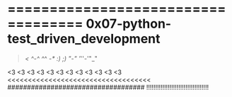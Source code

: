 ===================================
0x07-python-test_driven_development
===================================
>_< ^-^ ^_^ -_* :) ;) "-" '_''-'"_"
>>>>>>>>>>>>>>>>>>>>>>>>>>>>>>>>>>>
<3 <3 <3 <3 <3 <3 <3 <3 <3 <3 <3 <3
<<<<<<<<<<<<<<<<<<<<<<<<<<<<<<<<<<<
###################################
!!!!!!!!!!!!!!!!!!!!!!!!!!!!!!!!!!!
